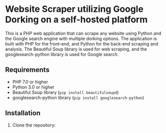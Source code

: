 # Website Scraper utilizing Google Dorking on a self-hosted platform

This is a PHP web application that can scrape any website using Python and the Google search engine with multiple dorking options. The application is built with PHP for the front-end, and Python for the back-end scraping and analysis. The Beautiful Soup library is used for web scraping, and the googlesearch-python library is used for Google search.

## Requirements

- PHP 7.0 or higher
- Python 3.0 or higher
- Beautiful Soup library (`pip install beautifulsoup4`)
- googlesearch-python library (`pip install googlesearch-python`)

## Installation

1. Clone the repository:
